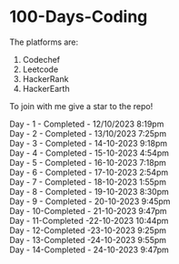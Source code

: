 # 100-Days-Coding
The platforms are:
1) Codechef
2) Leetcode
3) HackerRank
4) HackerEarth

To join with me give a star to the repo!

Day - 1 - Completed - 12/10/2023 8:19pm <br>
Day - 2 - Completed - 13/10/2023 7:25pm <br>
Day - 3 - Completed - 14-10-2023 9:18pm <br>
Day - 4 - Completed - 15-10-2023 4:54pm <br>
Day - 5 - Completed - 16-10-2023 7:18pm <br>
Day - 6 - Completed - 17-10-2023 2:54pm <br>
Day - 7 - Completed - 18-10-2023 1:55pm <br>
Day - 8 - Completed - 19-10-2023 8:30pm <br>
Day - 9 - Completed - 20-10-2023 9:45pm <br>
Day - 10-Completed -  21-10-2023 9:47pm <br>
Day - 11-Completed -22-10-2023 10:44pm <br> 
Day - 12-Completed -23-10-2023 9:25pm <br>
Day - 13-Completed -24-10-2023 9:55pm <br>
Day - 14-Completed - 24-10-2023 9:47pm


